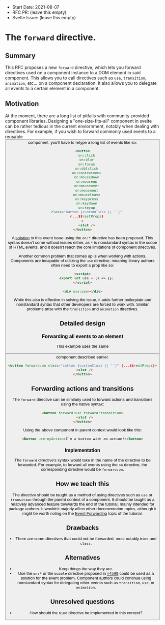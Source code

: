 - Start Date: 2021-08-07
- RFC PR: (leave this empty)
- Svelte Issue: (leave this empty)

# The `forward` directive.

## Summary

This RFC proposes a new `forward` directive, which lets you forward directives used on a component instance to a DOM element in said component. This allows you to call directives such as `use`, `transition`, `animation`, etc... on a component declaration. It also allows you to delegate all events to a certain element in a component.

## Motivation

At the moment, there are a long list of pitfalls with community-provided component libraries. Designing a "one-size-fits-all" component in svelte can be rather tedious in the current enviornment, notably when dealing with directives. For example, if you wish to forward commonly used events to a reusable <Button> component, you'll have to retype a long list of events like so:

```html
<button
    on:click
    on:blur
    on:focus
    on:dblclick
    on:contextmenu
    on:mousedown
    on:mouseup
    on:mouseover
    on:mouseout
    on:mouseleave
    on:keypress
    on:keydown
    on:keyup
    class="button {customClass || ''}"
    {...$$restProps}
>
    <slot />
</button>
```

A [solution](https://github.com/sveltejs/svelte/pull/4599) to this event issue using the `on:*` directive has been proposed. This syntax doesn't come without issues either, as `*` is nonstandard syntax in the scope of HTML events, and it doesn't reach the core limitations of component directives.

Another common problem that comes up is when working with actions. Components are incapable of utilizing the `use` directive, meaning library authors often need to export a prop like so:
```html
<script>
    export let use = () => {};
</script>

<div use:use></div>
```

While this also is effective in solving the issue, it adds further boilerplate and nonstandard syntax that other developers are forced to work with. Similar problems arise with the `transition` and `animation` directives.

## Detailed design

### Forwarding all events to an element

This example uses the same <Button> component described earlier.
  
```html
<button forward:on class="button {customClass || ''}" {...$$restProps}>
  <slot />
</button>
```

## Forwarding actions and transitions

The `forward` directive can be similarly used to forward actions and transitions using the native syntax:

```html
<button forward:use forward:transition>
  <slot />
</button>
```
  
Using the above component in parent context would look like this:

```html
<Button use:myAction>I'm a button with an action!</Button>
```

### Implementation

The `forward` directive's syntax would take in the name of the directive to be forwarded. For example, to forward all events using the `on` directive, the corresponding directive would be `forward:on`.

## How we teach this

The directive should be taught as a method of using directives such as `use` or `transition` through the parent context of a component. It should be taught as a relatively advanced feature towwards the end of the tutorial, mainly intended for package authors. It wouldn't majorly affect other documentation topics, although it might be worth noting on the [Event Forwarding](https://svelte.dev/tutorial/event-forwarding) topic of the tutorial.

## Drawbacks

- There are some directives that could not be forwarded, most notably `bind` and `class`.

## Alternatives

- Keep things the way they are.
- Use the `on:*` or the `bubble` directive proposed in [#4599](https://github.com/sveltejs/svelte/pull/4599) could be used as a solution for the event problem. Component authors could continue using nonstandard syntax for delegating other events such as `transition`, `use`, or `animation`.

## Unresolved questions

- How should the `bind` directive be implemented in this context?
